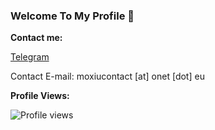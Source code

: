 ### Welcome To My Profile 👋

**Contact me:**

[Telegram](https://t.me/moxiuu)

Contact E-mail: moxiucontact [at] onet [dot] eu

**Profile Views:**

![Profile views](https://profile-counter.glitch.me/mox1u/count.svg)
